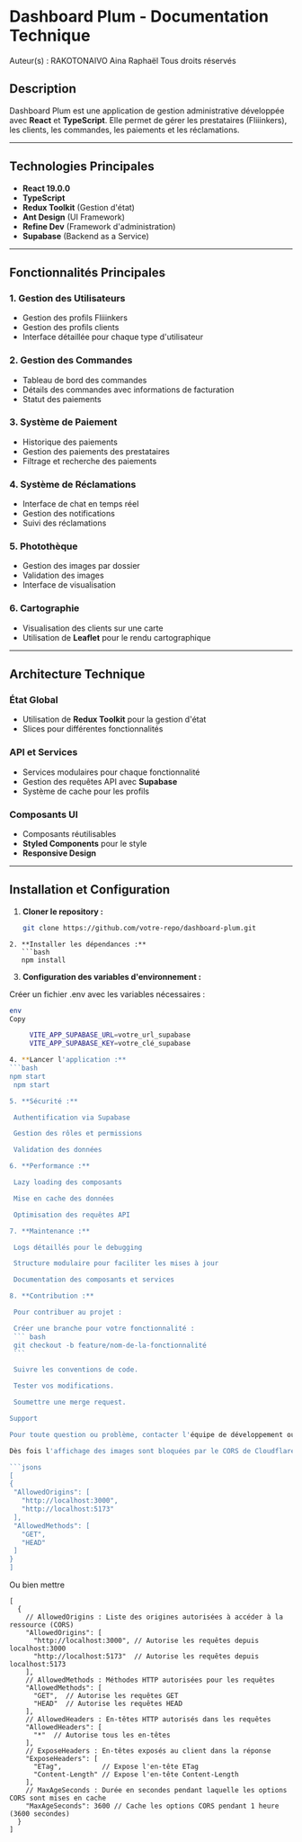 # Dashboard Plum - Documentation Technique
Auteur(s) :  RAKOTONAIVO Aina Raphaël
Tous droits réservés

## Description

Dashboard Plum est une application de gestion administrative développée avec **React** et **TypeScript**. Elle permet de gérer les prestataires (Fliiinkers), les clients, les commandes, les paiements et les réclamations.

---

## Technologies Principales

- **React 19.0.0**
- **TypeScript**
- **Redux Toolkit** (Gestion d'état)
- **Ant Design** (UI Framework)
- **Refine Dev** (Framework d'administration)
- **Supabase** (Backend as a Service)

---

## Fonctionnalités Principales

### 1. Gestion des Utilisateurs
- Gestion des profils Fliiinkers
- Gestion des profils clients
- Interface détaillée pour chaque type d'utilisateur

### 2. Gestion des Commandes
- Tableau de bord des commandes
- Détails des commandes avec informations de facturation
- Statut des paiements

### 3. Système de Paiement
- Historique des paiements
- Gestion des paiements des prestataires
- Filtrage et recherche des paiements

### 4. Système de Réclamations
- Interface de chat en temps réel
- Gestion des notifications
- Suivi des réclamations

### 5. Photothèque
- Gestion des images par dossier
- Validation des images
- Interface de visualisation

### 6. Cartographie
- Visualisation des clients sur une carte
- Utilisation de **Leaflet** pour le rendu cartographique

---

## Architecture Technique

### État Global
- Utilisation de **Redux Toolkit** pour la gestion d'état
- Slices pour différentes fonctionnalités

### API et Services
- Services modulaires pour chaque fonctionnalité
- Gestion des requêtes API avec **Supabase**
- Système de cache pour les profils

### Composants UI
- Composants réutilisables
- **Styled Components** pour le style
- **Responsive Design**

---

## Installation et Configuration

1. **Cloner le repository :**
   ```bash
   git clone https://github.com/votre-repo/dashboard-plum.git
```
2. **Installer les dépendances :**
   ```bash
   npm install
```

3. **Configuration des variables d'environnement :**

Créer un fichier .env avec les variables nécessaires :
   ```bash
   env
   Copy

        VITE_APP_SUPABASE_URL=votre_url_supabase
        VITE_APP_SUPABASE_KEY=votre_clé_supabase

4. **Lancer l'application :**
   ```bash
   npm start
    npm start

5. **Sécurité :**

    Authentification via Supabase

    Gestion des rôles et permissions

    Validation des données

6. **Performance :**

    Lazy loading des composants

    Mise en cache des données

    Optimisation des requêtes API

7. **Maintenance :**

    Logs détaillés pour le debugging

    Structure modulaire pour faciliter les mises à jour

    Documentation des composants et services

8. **Contribution :**

    Pour contribuer au projet :

    Créer une branche pour votre fonctionnalité :
    ``` bash
    git checkout -b feature/nom-de-la-fonctionnalité
    ```

    Suivre les conventions de code.

    Tester vos modifications.

    Soumettre une merge request.

Support

Pour toute question ou problème, contacter l'équipe de développement ou créer une issue dans le repository GitLab.

Dès fois l'affichage des images sont bloquées par le CORS de Cloudflare, il faut juste modifier la politique de CORS dans le bucket

```jsons
[
  {
    "AllowedOrigins": [
      "http://localhost:3000",
      "http://localhost:5173"
    ],
    "AllowedMethods": [
      "GET",
      "HEAD"
    ]
  }
]
```

Ou  bien mettre 

```jsons
[
  {
    // AllowedOrigins : Liste des origines autorisées à accéder à la ressource (CORS)
    "AllowedOrigins": [
      "http://localhost:3000", // Autorise les requêtes depuis localhost:3000
      "http://localhost:5173"  // Autorise les requêtes depuis localhost:5173
    ],
    // AllowedMethods : Méthodes HTTP autorisées pour les requêtes
    "AllowedMethods": [
      "GET",  // Autorise les requêtes GET
      "HEAD"  // Autorise les requêtes HEAD
    ],
    // AllowedHeaders : En-têtes HTTP autorisés dans les requêtes
    "AllowedHeaders": [
      "*"  // Autorise tous les en-têtes
    ],
    // ExposeHeaders : En-têtes exposés au client dans la réponse
    "ExposeHeaders": [
      "ETag",          // Expose l'en-tête ETag
      "Content-Length" // Expose l'en-tête Content-Length
    ],
    // MaxAgeSeconds : Durée en secondes pendant laquelle les options CORS sont mises en cache
    "MaxAgeSeconds": 3600 // Cache les options CORS pendant 1 heure (3600 secondes)
  }
]
```